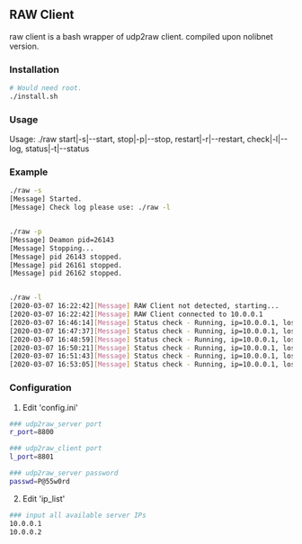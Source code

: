 ## RAW Client
raw client is a bash wrapper of udp2raw client.
compiled upon nolibnet version.


### Installation
```bash
# Would need root.
./install.sh
```


### Usage

Usage: ./raw start|-s|--start, stop|-p|--stop, restart|-r|--restart, check|-l|--log, status|-t|--status


### Example
```bash
./raw -s
[Message] Started.
[Message] Check log please use: ./raw -l


./raw -p
[Message] Deamon pid=26143
[Message] Stopping...
[Message] pid 26143 stopped.
[Message] pid 26161 stopped.
[Message] pid 26162 stopped.


./raw -l 
[2020-03-07 16:22:42][Message] RAW Client not detected, starting...
[2020-03-07 16:22:42][Message] RAW Client connected to 10.0.0.1
[2020-03-07 16:46:14][Message] Status check - Running, ip=10.0.0.1, loss=50.0%, avg=352.020ms, pid=25188, ppid=24441
[2020-03-07 16:47:37][Message] Status check - Running, ip=10.0.0.1, loss=30.0%, avg=352.272ms, pid=25188, ppid=24441
[2020-03-07 16:48:59][Message] Status check - Running, ip=10.0.0.1, loss=30.0%, avg=351.814ms, pid=25188, ppid=24441
[2020-03-07 16:50:21][Message] Status check - Running, ip=10.0.0.1, loss=20.0%, avg=352.362ms, pid=25188, ppid=24441
[2020-03-07 16:51:43][Message] Status check - Running, ip=10.0.0.1, loss=10.0%, avg=352.134ms, pid=25188, ppid=24441
[2020-03-07 16:53:05][Message] Status check - Running, ip=10.0.0.1, loss=40.0%, avg=352.095ms, pid=25188, ppid=24441
```


### Configuration
1. Edit 'config.ini'
```bash
### udp2raw_server port
r_port=8800

### udp2raw_client port
l_port=8801

### udp2raw_server password
passwd=P@55w0rd
```

2. Edit 'ip_list'
```bash
### input all available server IPs
10.0.0.1
10.0.0.2
```